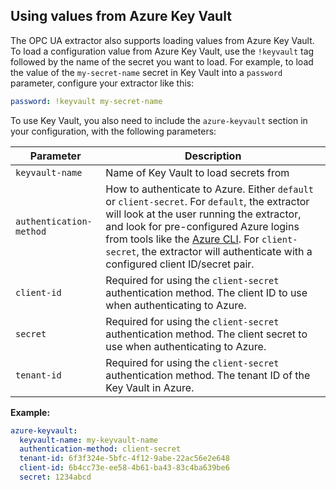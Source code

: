 ## Using values from Azure Key Vault

The OPC UA extractor also supports loading values from Azure Key Vault. To load a configuration value from Azure Key Vault, use the `!keyvault` tag followed by the name of the secret you want to load. For example, to load the value of the `my-secret-name` secret in Key Vault into a `password` parameter, configure your extractor like this:

``` yaml
password: !keyvault my-secret-name
```

To use Key Vault, you also need to include the `azure-keyvault` section in your configuration, with the following parameters:

| Parameter | Description |
| - | - |
| `keyvault-name` | Name of Key Vault to load secrets from |
| `authentication-method` | How to authenticate to Azure. Either `default` or `client-secret`. For `default`, the extractor will look at the user running the extractor, and look for pre-configured Azure logins from tools like the [Azure CLI](https://learn.microsoft.com/en-us/cli/azure/install-azure-cli). For `client-secret`, the extractor will authenticate with a configured client ID/secret pair.
| `client-id` | Required for using the `client-secret` authentication method. The client ID to use when authenticating to Azure. |
| `secret` | Required for using the `client-secret` authentication method. The client secret to use when authenticating to Azure. |
| `tenant-id` | Required for using the `client-secret` authentication method. The tenant ID of the Key Vault in Azure. |

__Example:__

``` yaml
azure-keyvault:
  keyvault-name: my-keyvault-name
  authentication-method: client-secret
  tenant-id: 6f3f324e-5bfc-4f12-9abe-22ac56e2e648
  client-id: 6b4cc73e-ee58-4b61-ba43-83c4ba639be6
  secret: 1234abcd
```
